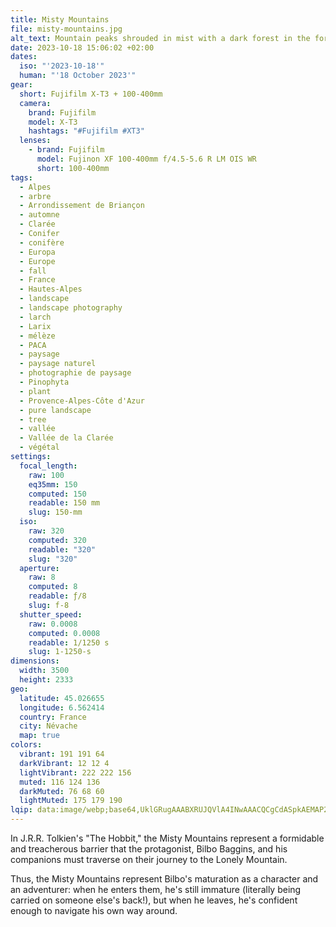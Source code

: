 ```yaml
---
title: Misty Mountains
file: misty-mountains.jpg
alt_text: Mountain peaks shrouded in mist with a dark forest in the foreground.
date: 2023-10-18 15:06:02 +02:00
dates:
  iso: "'2023-10-18'"
  human: "'18 October 2023'"
gear:
  short: Fujifilm X-T3 + 100-400mm
  camera:
    brand: Fujifilm
    model: X-T3
    hashtags: "#Fujifilm #XT3"
  lenses:
    - brand: Fujifilm
      model: Fujinon XF 100-400mm f/4.5-5.6 R LM OIS WR
      short: 100-400mm
tags:
  - Alpes
  - arbre
  - Arrondissement de Briançon
  - automne
  - Clarée
  - Conifer
  - conifère
  - Europa
  - Europe
  - fall
  - France
  - Hautes-Alpes
  - landscape
  - landscape photography
  - larch
  - Larix
  - mélèze
  - PACA
  - paysage
  - paysage naturel
  - photographie de paysage
  - Pinophyta
  - plant
  - Provence-Alpes-Côte d'Azur
  - pure landscape
  - tree
  - vallée
  - Vallée de la Clarée
  - végétal
settings:
  focal_length:
    raw: 100
    eq35mm: 150
    computed: 150
    readable: 150 mm
    slug: 150-mm
  iso:
    raw: 320
    computed: 320
    readable: "320"
    slug: "320"
  aperture:
    raw: 8
    computed: 8
    readable: ƒ/8
    slug: f-8
  shutter_speed:
    raw: 0.0008
    computed: 0.0008
    readable: 1/1250 s
    slug: 1-1250-s
dimensions:
  width: 3500
  height: 2333
geo:
  latitude: 45.026655
  longitude: 6.562414
  country: France
  city: Névache
  map: true
colors:
  vibrant: 191 191 64
  darkVibrant: 12 12 4
  lightVibrant: 222 222 156
  muted: 116 124 136
  darkMuted: 76 68 60
  lightMuted: 175 179 190
lqip: data:image/webp;base64,UklGRugAAABXRUJQVlA4INwAAACQCgCdASpkAEMAP2mYv1i/s7Wjszqq2/AtCWkA1BkzIReo1X0ay00ebxhERc0xaWDyxCf1q3nnzYJ7vze7AryoOjmIfQAbxz+xHlP8dxYh+nkytfegf7Ktea2n20AA+yp1qtupVETUYg+4fHe/9GxMLqljjx3SNEdvPoJE42eVdQHzt+aHBbRraUt+9OuJ/TQxDfR3l2DXKvAbhvB+Q3Z0KHENNoAdQivCYxhg8alRzFkFKJETdIGtmvfk6u07LxWTRbGhhLEL2+dSmSsjGuLJ6JuZ6oAW6QZ/EwAA
---
```


In J.R.R. Tolkien's "The Hobbit," the Misty Mountains represent a formidable and treacherous barrier that the protagonist, Bilbo Baggins, and his companions must traverse on their journey to the Lonely Mountain.

Thus, the Misty Mountains represent Bilbo's maturation as a character and an adventurer: when he enters them, he's still immature (literally being carried on someone else's back!), but when he leaves, he's confident enough to navigate his own way around.

